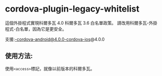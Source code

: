 <!--
# license: Licensed to the Apache Software Foundation (ASF) under one
#         or more contributor license agreements.  See the NOTICE file
#         distributed with this work for additional information
#         regarding copyright ownership.  The ASF licenses this file
#         to you under the Apache License, Version 2.0 (the
#         "License"); you may not use this file except in compliance
#         with the License.  You may obtain a copy of the License at
#
#           http://www.apache.org/licenses/LICENSE-2.0
#
#         Unless required by applicable law or agreed to in writing,
#         software distributed under the License is distributed on an
#         "AS IS" BASIS, WITHOUT WARRANTIES OR CONDITIONS OF ANY
#         KIND, either express or implied.  See the License for the
#         specific language governing permissions and limitations
#         under the License.
-->

# cordova-plugin-legacy-whitelist

這個外掛程式實現科爾多瓦 4.0 科爾多瓦 3.6 白名單政策。 請改用科爾多瓦-外掛程式-白名單，因為它是更安全。

支援:-cordova-android@4.0.0-cordova-ios@4.0.0

## 使用方法:

使用`<access>`標記，就像以前版本的科爾多瓦。